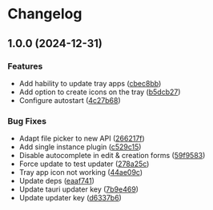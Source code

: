 # Changelog

## 1.0.0 (2024-12-31)


### Features

* Add hability to update tray apps ([cbec8bb](https://github.com/dubisdev/trayfier/commit/cbec8bb1d2539f36b8d4dd7a87a9987b80f90b17))
* Add option to create icons on the tray ([b5dcb27](https://github.com/dubisdev/trayfier/commit/b5dcb27c804afd4be188890c88b2b7603ce4dab6))
* Configure autostart ([4c27b68](https://github.com/dubisdev/trayfier/commit/4c27b68b763213beaf71031a4ee59a0b311dcef0))


### Bug Fixes

* Adapt file picker to new API ([266217f](https://github.com/dubisdev/trayfier/commit/266217f7a64a8b3add8c7631ba28acf5533905e1))
* Add single instance plugin ([c529c15](https://github.com/dubisdev/trayfier/commit/c529c15068ddb631d7c287565e3cdcece73231a4))
* Disable autocomplete in edit & creation forms ([59f9583](https://github.com/dubisdev/trayfier/commit/59f95830bbd37aa362a7d58e91588ebd7af8071e))
* Force update to test updater ([278a25c](https://github.com/dubisdev/trayfier/commit/278a25cd30db1d7b5461fc7a2700798dc7ae679d))
* Tray app icon not working ([44ae09c](https://github.com/dubisdev/trayfier/commit/44ae09c22b82cfa6e191d3a42dc1eefdf958bba3))
* Update deps ([eaaf741](https://github.com/dubisdev/trayfier/commit/eaaf741965c511defb3971923b7878ed786e6359))
* Update tauri updater key ([7b9e469](https://github.com/dubisdev/trayfier/commit/7b9e46964ecd9b750ae99f1f781e3c4fd4dc02c7))
* Update updater key ([d6337b6](https://github.com/dubisdev/trayfier/commit/d6337b6a0b14ab3373c076a86855c75fa23a5a51))
